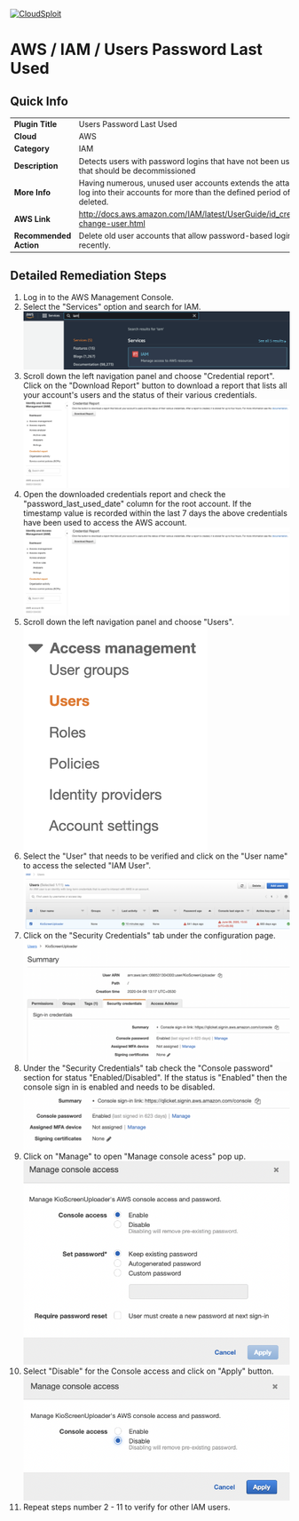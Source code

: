 [![CloudSploit](https://cloudsploit.com/img/logo-new-big-text-100.png "CloudSploit")](https://cloudsploit.com)

# AWS / IAM / Users Password Last Used

## Quick Info

| | |
|-|-|
| **Plugin Title** | Users Password Last Used |
| **Cloud** | AWS |
| **Category** | IAM |
| **Description** | Detects users with password logins that have not been used for a period of time and that should be decommissioned |
| **More Info** | Having numerous, unused user accounts extends the attack surface. If users do not log into their accounts for more than the defined period of time, the account should be deleted. |
| **AWS Link** | http://docs.aws.amazon.com/IAM/latest/UserGuide/id_credentials_passwords_admin-change-user.html |
| **Recommended Action** | Delete old user accounts that allow password-based logins and have not been used recently. |

## Detailed Remediation Steps
1. Log in to the AWS Management Console.
2. Select the "Services" option and search for IAM. </br> <img src="/resources/aws/iam/users-password-last-used/step2.png"/>
3. Scroll down the left navigation panel and choose "Credential report". Click on the "Download Report" button to download a report that lists all your account's users and the status of their various credentials. </br><img src="/resources/aws/iam/users-password-last-used/step3.png"/>
4. Open the downloaded credentials report and check the "password_last_used_date" column for the root account. If the timestamp value is recorded within the last 7 days the above credentials have been used to access the AWS account.</br><img src="/resources/aws/iam/users-password-last-used/step3.png"/>
5. Scroll down the left navigation panel and choose "Users". </br><img src="/resources/aws/iam/users-password-last-used/step5.png"/>
6. Select the "User" that needs to be verified and click on the "User name" to access the selected "IAM User".</br><img src="/resources/aws/iam/users-password-last-used/step6.png"/>
7. Click on the "Security Credentials" tab under the configuration page.</br><img src="/resources/aws/iam/users-password-last-used/step7.png"/>
8. Under the "Security Credentials" tab check the "Console password" section for status "Enabled/Disabled". If the status is "Enabled" then the console sign in is enabled and needs to be disabled. </br><img src="/resources/aws/iam/users-password-last-used/step8.png"/>
9. Click on "Manage" to open "Manage console acess" pop up. </br><img src="/resources/aws/iam/users-password-last-used/step9.png"/>
10. Select "Disable" for the Console access and click on "Apply" button. </br><img src="/resources/aws/iam/users-password-last-used/step10.png"/>
11. Repeat steps number 2 - 11 to verify for other IAM users.</br>

